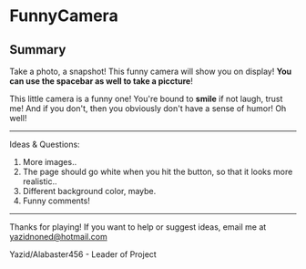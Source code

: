 FunnyCamera
===========

Summary
-----

Take a photo, a snapshot! This funny camera will show you on display! **You can use the spacebar as well to take a piccture**!

This little camera is a funny one! You're bound to **smile** if not laugh, trust me! And if you don't, then you obviously don't have a sense of humor! Oh well!

--------
Ideas & Questions:

1. More images..
2. The page should go white when you hit the button, so that it looks more realistic..
3. Different background color, maybe.
4. Funny comments!

-----------

Thanks for playing! If you want to help or suggest ideas, email me at yazidnoned@hotmail.com 

Yazid/Alabaster456 - Leader of Project
